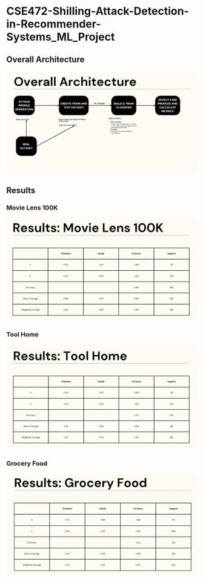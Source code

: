 # CSE472-Shilling-Attack-Detection-in-Recommender-Systems_ML_Project

## Overall Architecture

![Architecture Diagram](images/overall_architecture.png)

## Results

### Movie Lens 100K

![Movie Lens 100K results](images/movie_lens_100k.png)

### Tool Home

![Tool Home](images/tool_home.png)

### Grocery Food

![Grocery Food](images/grocery_food.png)
